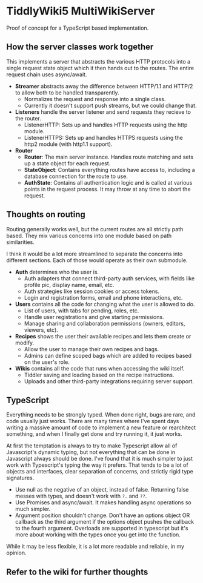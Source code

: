 # TiddlyWiki5 MultiWikiServer

Proof of concept for a TypeScript based implementation.

## How the server classes work together

This implements a server that abstracts the various HTTP protocols into a single request state object which it then hands out to the routes. The entire request chain uses async/await. 

- **Streamer** abstracts away the difference between HTTP/1.1 and HTTP/2 to allow both to be handled transparently. 
  - Normalizes the request and response into a single class. 
  - Currently it doesn't support push streams, but we could change that.
- **Listeners** handle the server listener and send requests they recieve to the router.
  - ListenerHTTP: Sets up and handles HTTP requests using the http module.
  - ListenerHTTPS: Sets up and handles HTTPS requests using the http2 module (with http1.1 support).
- **Router**
  - **Router**: The main server instance. Handles route matching and sets up a state object for each request.
  - **StateObject**: Contains everything routes have access to, including a database connection for the route to use. 
  - **AuthState**: Contains all authentication logic and is called at various points in the request process. It may throw at any time to abort the request.

## Thoughts on routing

Routing generally works well, but the current routes are all strictly path based. They mix various concerns into one module based on path similarities. 

I think it would be a lot more streamlined to separate the concerns into different sections. Each of those would operate as their own submodule. 

- **Auth** determines who the user is.
  - Auth adapters that connect third-party auth services, with fields like profile pic, display name, email, etc.
  - Auth strategies like session cookies or access tokens.
  - Login and registration forms, email and phone interactions, etc.
- **Users** contains all the code for changing what the user is allowed to do.
  - List of users, with tabs for pending, roles, etc.
  - Handle user registrations and give starting permissions.
  - Manage sharing and collaboration permissions (owners, editors, viewers, etc).
- **Recipes** shows the user their available recipes and lets them create or modify.
  - Allow the user to manage their own recipes and bags.
  - Admins can define scoped bags which are added to recipes based on the user's role.
- **Wikis** contains all the code that runs when accessing the wiki itself.
  - Tiddler saving and loading based on the recipe instructions.
  - Uploads and other third-party integrations requiring server support.

## TypeScript

Everything needs to be strongly typed. When done right, bugs are rare, and code usually just works. There are many times where I've spent days writing a massive amount of code to implement a new feature or rearchitect something, and when I finally get done and try running it, it just works.

At first the temptation is always to try to make Typescript allow all of Javascript's dynamic typing, but not everything that can be done in Javascript always should be done. I've found that it is much simpler to just work with Typescript's typing the way it prefers. That tends to be a lot of objects and interfaces, clear separation of concerns, and strictly rigid type signatures.

- Use null as the negative of an object, instead of false. Returning false messes with types, and doesn't work with `?.` and `??`.
- Use Promises and async/await. It makes handling async operations so much simpler.
- Argument position shouldn't change. Don't have an options object OR callback as the third argument if the options object pushes the callback to the fourth argument. Overloads are supported in typescript but it's more about working with the types once you get into the function. 

While it may be less flexible, it is a lot more readable and reliable, in my opinion.


## Refer to the wiki for further thoughts
